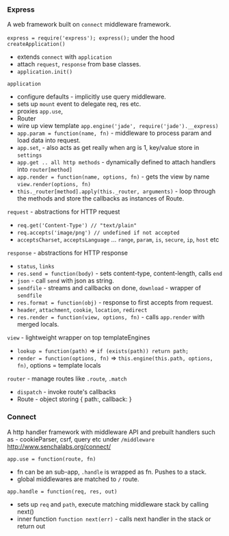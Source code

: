 ### Express 
A web framework built on `connect` middleware framework.

`express = require('express'); express();`
under the hood
`createApplication()`
* extends `connect` with `application`
* attach `request`, `response` from base classes.
* `application.init()`

`application`
* configure defaults - implicitly use query middleware.
* sets up `mount` event to delegate req, res etc.
* proxies `app.use`, 
* Router
* wire up view template `app.engine('jade', require('jade').__express)`
* `app.param = function(name, fn)` - middleware to process param and load data into request.
* `app.set`, - also acts as get really when arg is 1, key/value store in `settings`
* `app.get .. all http methods` - dynamically defined to attach handlers into `router[method]`
* `app.render = function(name, options, fn)` - gets the view by name `view.render(options, fn)`
* `this._router[method].apply(this._router, arguments)` - loop through the methods and store the callbacks as instances of Route.

`request` - abstractions for HTTP request
- `req.get('Content-Type') // "text/plain"`
- `req.accepts('image/png') // undefined if not accepted`
- `acceptsCharset`, `acceptsLanguage` ... `range`, `param`, `is`, `secure`, `ip`, `host` etc

`response` - abstractions for HTTP response
- `status`, `links`
- `res.send = function(body)` - sets content-type, content-length, calls `end`
- `json` - call `send` with json as string.
- `sendfile` - streams and callbacks on done, `download` - wrapper of `sendfile`
- `res.format = function(obj)` - response to first accepts from request.
- `header`, `attachment`, `cookie`, `location`, `redirect`
- `res.render = function(view, options, fn)` - calls `app.render` with merged locals.

`view` - lightweight wrapper on top templateEngines
- `lookup = function(path)` => `if (exists(path)) return path;`
- `render = function(options, fn)` => `this.engine(this.path, options, fn)`, options = template locals
 
`router` - manage routes like `.route`, `.match`
- `dispatch` - invoke route's callbacks
- Route - object storing { path:, callback: }

### Connect
A http handler framework with middleware API and prebuilt handlers such as - cookieParser, csrf, query etc under `/middleware`
http://www.senchalabs.org/connect/

`app.use = function(route, fn)`
* fn can be an sub-app, `.handle` is wrapped as fn. Pushes to a stack.
* global middlewares are matched to `/` route.

`app.handle = function(req, res, out)`
* sets up `req` and `path`, execute matching middleware stack by calling next()
* inner function `function next(err)` - calls next handler in the stack or return out
   
